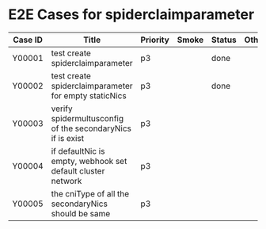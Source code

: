 # E2E Cases for spiderclaimparameter

| Case ID | Title | Priority | Smoke | Status | Other |
| ------- | ------| -------- | ----- | ------ | ----- |
| Y00001  | test create spiderclaimparameter       | p3       |      |   done    |
| Y00002  | test create spiderclaimparameter for empty staticNics | p3   |    |    done   |
| Y00003  | verify spidermultusconfig of the secondaryNics if is exist | p3 |  |   |
| Y00004  | if defaultNic is empty, webhook set default cluster network | p3 |  |  |
| Y00005  | the cniType of all the secondaryNics should be same | p3 |  |  |
